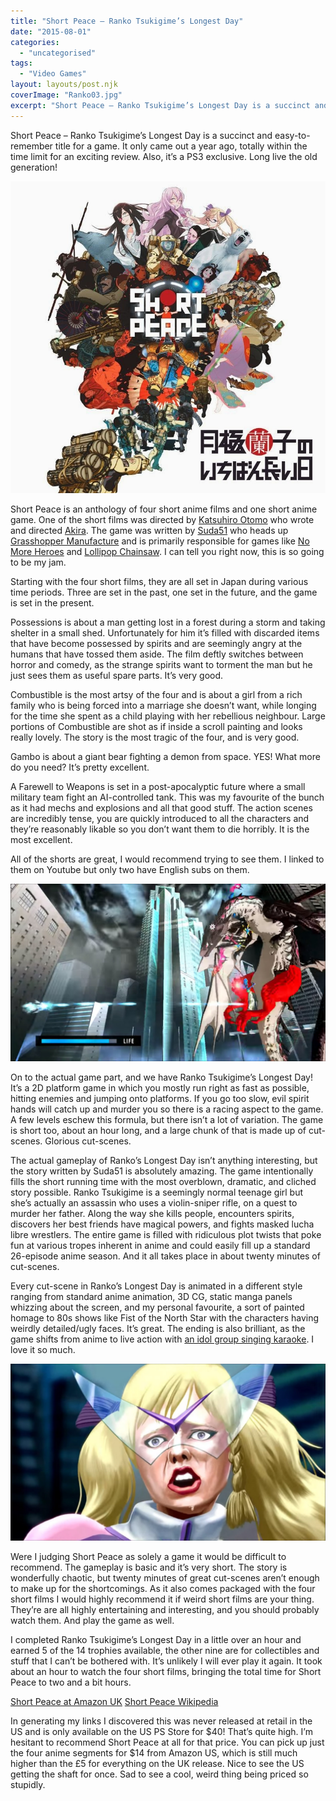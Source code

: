 ```yaml
---
title: "Short Peace – Ranko Tsukigime’s Longest Day"
date: "2015-08-01"
categories: 
  - "uncategorised"
tags: 
  - "Video Games"
layout: layouts/post.njk
coverImage: "Ranko03.jpg"
excerpt: "Short Peace – Ranko Tsukigime’s Longest Day is a succinct and easy-to-remember title for a game. It only came out a year ago, totally within the time limit for an exciting review. Also, it’s a PS3 exclusive. Long live the old generation!"
---
```

Short Peace – Ranko Tsukigime’s Longest Day is a succinct and easy-to-remember title for a game. It only came out a year ago, totally within the time limit for an exciting review. Also, it’s a PS3 exclusive. Long live the old generation!

![Ranko Tsukigime's Longest Day](images/Ranko03.jpg "Ranko Tsukigime's Longest Day")

Short Peace is an anthology of four short anime films and one short anime game. One of the short films was directed by [Katsuhiro Otomo](https://en.wikipedia.org/wiki/Katsuhiro_Otomo) who wrote and directed [Akira](https://en.wikipedia.org/wiki/Akira_(manga)). The game was written by [Suda51](https://en.wikipedia.org/wiki/Goichi_Suda) who heads up [Grasshopper Manufacture](https://en.wikipedia.org/wiki/Grasshopper_Manufacture) and is primarily responsible for games like [No More Heroes](https://en.wikipedia.org/wiki/No_More_Heroes_(video_game)) and [Lollipop Chainsaw](https://en.wikipedia.org/wiki/Lollipop_Chainsaw). I can tell you right now, this is so going to be my jam.

Starting with the four short films, they are all set in Japan during various time periods. Three are set in the past, one set in the future, and the game is set in the present.

Possessions is about a man getting lost in a forest during a storm and taking shelter in a small shed. Unfortunately for him it’s filled with discarded items that have become possessed by spirits and are seemingly angry at the humans that have tossed them aside. The film deftly switches between horror and comedy, as the strange spirits want to torment the man but he just sees them as useful spare parts. It’s very good.

Combustible is the most artsy of the four and is about a girl from a rich family who is being forced into a marriage she doesn’t want, while longing for the time she spent as a child playing with her rebellious neighbour. Large portions of Combustible are shot as if inside a scroll painting and looks really lovely. The story is the most tragic of the four, and is very good.

Gambo is about a giant bear fighting a demon from space. YES! What more do you need? It’s pretty excellent.

A Farewell to Weapons is set in a post-apocalyptic future where a small military team fight an AI-controlled tank. This was my favourite of the bunch as it had mechs and explosions and all that good stuff. The action scenes are incredibly tense, you are quickly introduced to all the characters and they’re reasonably likable so you don’t want them to die horribly. It is the most excellent.

All of the shorts are great, I would recommend trying to see them. I linked to them on Youtube but only two have English subs on them.

![Ranko on a motorcycle fighting a dragon](images/Ranko01.jpg "Ranko on a motorcycle fighting a dragon")

On to the actual game part, and we have Ranko Tsukigime’s Longest Day! It’s a 2D platform game in which you mostly run right as fast as possible, hitting enemies and jumping onto platforms. If you go too slow, evil spirit hands will catch up and murder you so there is a racing aspect to the game. A few levels eschew this formula, but there isn’t a lot of variation. The game is short too, about an hour long, and a large chunk of that is made up of cut-scenes. Glorious cut-scenes.

The actual gameplay of Ranko’s Longest Day isn’t anything interesting, but the story written by Suda51 is absolutely amazing. The game intentionally fills the short running time with the most overblown, dramatic, and cliched story possible. Ranko Tsukigime is a seemingly normal teenage girl but she’s actually an assassin who uses a violin-sniper rifle, on a quest to murder her father. Along the way she kills people, encounters spirits, discovers her best friends have magical powers, and fights masked lucha libre wrestlers. The entire game is filled with ridiculous plot twists that poke fun at various tropes inherent in anime and could easily fill up a standard 26-episode anime season. And it all takes place in about twenty minutes of cut-scenes.

Every cut-scene in Ranko’s Longest Day is animated in a different style ranging from standard anime animation, 3D CG, static manga panels whizzing about the screen, and my personal favourite, a sort of painted homage to 80s shows like Fist of the North Star with the characters having weirdly detailed/ugly faces. It’s great. The ending is also brilliant, as the game shifts from anime to live action with [an idol group singing karaoke](https://www.youtube.com/watch?v=JUcjUtjihK8). I love it so much.

![Screenshot of a character crying](images/Ranko02.jpg "Shedding manly tears of friendship")

Were I judging Short Peace as solely a game it would be difficult to recommend. The gameplay is basic and it’s very short. The story is wonderfully chaotic, but twenty minutes of great cut-scenes aren’t enough to make up for the shortcomings. As it also comes packaged with the four short films I would highly recommend it if weird short films are your thing. They’re are all highly entertaining and interesting, and you should probably watch them. And play the game as well.

I completed Ranko Tsukigime’s Longest Day in a little over an hour and earned 5 of the 14 trophies available, the other nine are for collectibles and stuff that I can’t be bothered with. It’s unlikely I will ever play it again. It took about an hour to watch the four short films, bringing the total time for Short Peace to two and a bit hours.

[Short Peace at Amazon UK](http://amzn.to/2Ec0qNn) [Short Peace Wikipedia](https://en.wikipedia.org/wiki/Short_Peace)

In generating my links I discovered this was never released at retail in the US and is only available on the US PS Store for $40! That’s quite high. I’m hesitant to recommend Short Peace at all for that price. You can pick up just the four anime segments for $14 from Amazon US, which is still much higher than the £5 for everything on the UK release. Nice to see the US getting the shaft for once. Sad to see a cool, weird thing being priced so stupidly.
